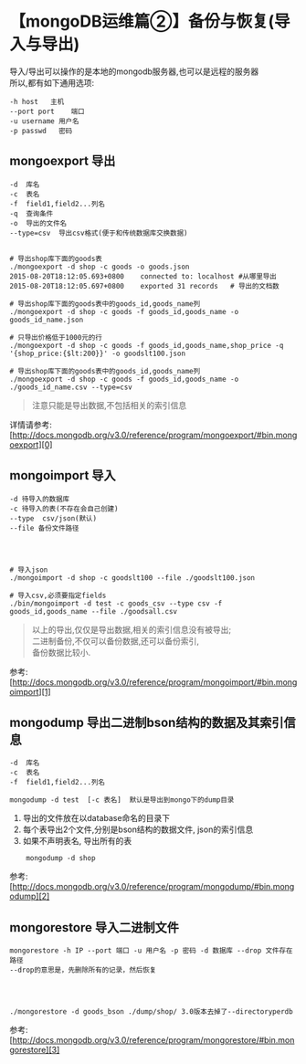 # 【mongoDB运维篇②】备份与恢复(导入与导出)


导入/导出可以操作的是本地的mongodb服务器,也可以是远程的服务器   
所以,都有如下通用选项:

    -h host   主机
    --port port    端口
    -u username 用户名
    -p passwd   密码
    

## mongoexport 导出

    -d  库名
    -c  表名
    -f  field1,field2...列名
    -q  查询条件
    -o  导出的文件名
    --type=csv  导出csv格式(便于和传统数据库交换数据)
    

    

```

# 导出shop库下面的goods表
./mongoexport -d shop -c goods -o goods.json
2015-08-20T18:12:05.693+0800    connected to: localhost #从哪里导出
2015-08-20T18:12:05.697+0800    exported 31 records   # 导出的文档数

# 导出shop库下面的goods表中的goods_id,goods_name列
./mongoexport -d shop -c goods -f goods_id,goods_name -o goods_id_name.json

# 只导出价格低于1000元的行
./mongoexport -d shop -c goods -f goods_id,goods_name,shop_price -q '{shop_price:{$lt:200}}' -o goodslt100.json

# 导出shop库下面的goods表中的goods_id,goods_name列
./mongoexport -d shop -c goods -f goods_id,goods_name -o ./goods_id_name.csv --type=csv 

```

> 注意只能是导出数据,不包括相关的索引信息

详情请参考: [http://docs.mongodb.org/v3.0/reference/program/mongoexport/#bin.mongoexport][0]

## mongoimport 导入

    -d 待导入的数据库
    -c 待导入的表(不存在会自己创建)
    --type  csv/json(默认)
    --file 备份文件路径
    

    

    # 导入json
    ./mongoimport -d shop -c goodslt100 --file ./goodslt100.json
    
    # 导入csv,必须要指定fields
    ./bin/mongoimport -d test -c goods_csv --type csv -f goods_id,goods_name --file ./goodsall.csv

> 以上的导出,仅仅是导出数据,相关的索引信息没有被导出;   
> 二进制备份,不仅可以备份数据,还可以备份索引,   
> 备份数据比较小.

参考: [http://docs.mongodb.org/v3.0/reference/program/mongoimport/#bin.mongoimport][1]

## mongodump 导出二进制bson结构的数据及其索引信息

    -d  库名
    -c  表名
    -f  field1,field2...列名
    
    mongodump -d test  [-c 表名]  默认是导出到mongo下的dump目录
    

1. 导出的文件放在以database命名的目录下
1. 每个表导出2个文件,分别是bson结构的数据文件, json的索引信息
1. 如果不声明表名, 导出所有的表

```
    mongodump -d shop
```
参考: [http://docs.mongodb.org/v3.0/reference/program/mongodump/#bin.mongodump][2]

## mongorestore 导入二进制文件

    mongorestore -h IP --port 端口 -u 用户名 -p 密码 -d 数据库 --drop 文件存在路径
    --drop的意思是，先删除所有的记录，然后恢复
    

    

    ./mongorestore -d goods_bson ./dump/shop/ 3.0版本去掉了--directoryperdb

参考: [http://docs.mongodb.org/v3.0/reference/program/mongorestore/#bin.mongorestore][3]

[0]: http://docs.mongodb.org/v3.0/reference/program/mongoexport/#bin.mongoexport
[1]: http://docs.mongodb.org/v3.0/reference/program/mongoimport/#bin.mongoimport
[2]: http://docs.mongodb.org/v3.0/reference/program/mongodump/#bin.mongodump
[3]: http://docs.mongodb.org/v3.0/reference/program/mongorestore/#bin.mongorestore